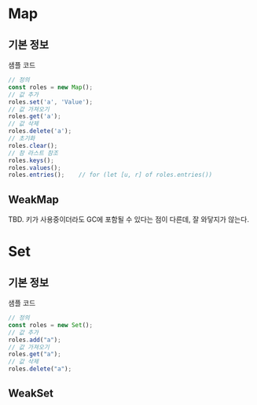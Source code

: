 # Map
## 기본 정보
샘플 코드
```js
// 정의
const roles = new Map();
// 값 추가
roles.set('a', 'Value');
// 값 가져오기
roles.get('a');
// 값 삭제
roles.delete('a');
// 초기화
roles.clear();
// 참 라스트 참조
roles.keys();
roles.values();
roles.entries();    // for (let [u, r] of roles.entries())
```

## WeakMap
TBD. 키가 사용중이더라도 GC에 포함될 수 있다는 점이 다른데, 잘 와닿지가 않는다.

# Set 
## 기본 정보
샘플 코드
```js
// 정의
const roles = new Set();
// 값 추가
roles.add("a");
// 값 가져오기
roles.get("a");
// 값 삭제
roles.delete("a");
```

## WeakSet

